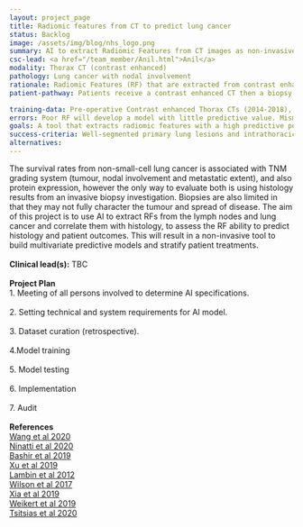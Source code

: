 ```yaml
---
layout: project_page
title: Radiomic features from CT to predict lung cancer
status: Backlog
image: /assets/img/blog/nhs_logo.png
summary: AI to extract Radiomic Features from CT images as non-invasive tool to predict outcome of patients with lung cancer.
csc-lead: <a href="/team_member/Anil.html">Anil</a>
modality: Thorax CT (contrast enhanced)
pathology: Lung cancer with nodal involvement
rationale: Radiomic Features (RF) that are extracted from contrast enhanced CT of lung cancer and lymph nodes can be correlated with histology and survival outcomes to provide a non-invasive predictive tool to develop a multi-parametric predictive model to assistive the decisions in patient treatment.
patient-pathway: Patients receive a contrast enhanced CT then a biopsy for diagnosis and staging of lung cancer, the results of which determine the treatment path.

training-data: Pre-operative Contrast enhanced Thorax CTs (2014-2018), collected into a database (n = 500 ~ 600). Option of including recent CTs (2018 – present) with limited data on survival after surgery.
errors: Poor RF will develop a model with little predictive value. Mismanagement of patient treatment. Poor research outcomes.
goals: A tool that extracts radiomic features with a high predictive power in predicting histology and patient outcomes.
success-criteria: Well-segmented primary lung lesions and intrathoracic lymph nodes. This will require clinicians’ supervision and validation against manual segmentation. Also, based on this, subsequent important criteria for AI success within this project will be the ability of RF automatically extracted from images to show correlation with histological parameters and outcome data.
alternatives: 
---
```

The survival rates from non-small-cell lung cancer is associated with TNM grading system (tumour, nodal involvement and metastatic extent), and also protein expression, however the only way to evaluate both is using histology results from an invasive biopsy investigation. Biopsies are also limited in that they may not fully character the tumour and spread of disease. The aim of this project is to use AI to extract RFs from the lymph nodes and lung cancer and correlate them with histology, to assess the RF ability to predict histology and patient outcomes. This will result in a non-invasive tool to build multivariate predictive models and stratify patient treatments.
<br>
<br>
<b>Clinical lead(s):</b> TBC 
<br>
<br>
<b>Project Plan</b> <br> 1.	Meeting of all persons involved to determine AI specifications. <br><br> 2.	Setting technical and system requirements for AI model. <br> <br> 3. Dataset curation (retrospective). <br><br> 4.Model training<br><br>5.	Model testing <br><br>6.	Implementation <br><br>7. Audit
<br>
<br>
<b>References</b><br> <a href="https://doi.org/10.1016/j.ejrad.2020.109150"> Wang et al 2020 </a> <br> <a href="https://doi.org/10.3390/diagnostics10060359"> Ninatti et al 2020 </a> <br> <a href="https://doi.org/10.1259/bjr.20190159"> Bashir et al 2019 </a> <br>  <a href="https://doi.org/10.1158/1078-0432.ccr-18-2495"> Xu et al 2019 </a> <br> <a href="https://doi.org/10.1016/j.ejca.2011.11.036"> Lambin et al 2012 </a> <br> <a href="https://tlcr.amegroups.com/article/view/12141/10357"> Wilson et al 2017 </a> <br> <a href="https://doi.org/10.3389/fonc.2020.00418"> Xia et al 2019 </a> <br> <a href="https://doi.org/10.1155/2019/1545747"> Weikert et al 2019 </a> <br> <a href="https://doi.org/10.1016/j.lungcan.2020.11.005"> Tsitsias et al 2020 </a> <br> 
